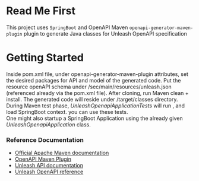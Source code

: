 # Read Me First
This project uses `SpringBoot` and OpenAPI Maven `openapi-generator-maven-plugin` plugin to generate Java classes for Unleash OpenAPI specification

# Getting Started
Inside pom.xml file, under openapi-generator-maven-plugin attributes, set the desired packages for API and model of the generated code.
Put the resource openAPI schema under /sec/main/resources/unleash.json (referenced already via the pom.xml file).
After cloning, run Maven clean + install.
The generated code will reside under /target/classes directory.
During Maven test phase, *UnleashOpenapiApplicationTests* will run , and load SpringBoot context. you can use these tests.  
One might also startup a SpringBoot Application using the already given *UnleashOpenapiApplication* class.  
  

### Reference Documentation


* [Official Apache Maven documentation](https://maven.apache.org/guides/index.html)
* [OpenAPI Maven Plugin](https://github.com/OpenAPITools/openapi-generator/tree/master/modules/openapi-generator-maven-plugin)
* [Unleash API documentation](https://docs.getunleash.io/how-to/api)
* [Unleash OpenAPI reference](https://docs.getunleash.io/how-to/how-to-enable-openapi#location-of-the-openapi-spec)
